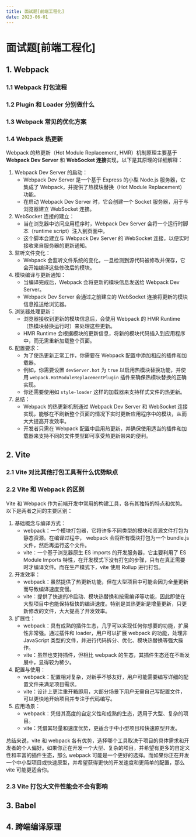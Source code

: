 ```yaml
---
title: 面试题[前端工程化]
date: 2023-06-01
---
```


# 面试题[前端工程化]



## 1. Webpack

### 1.1 Webpack 打包流程





### 1.2 Plugin 和 Loader 分别做什么





### 1.3 Webpack 常见的优化方案





### 1.4 Webpack 热更新

Webpack 的热更新（Hot Module Replacement, HMR）机制原理主要基于 **Webpack Dev Server** 和 **WebSocket 连接**实现，以下是其原理的详细解释：

1. Webpack Dev Server 的启动：
   - Webpack Dev Server 是一个基于 Express 的小型 Node.js 服务器，它集成了 Webpack，并提供了热模块替换（Hot Module Replacement）功能。
   - 在启动 Webpack Dev Server 时，它会创建一个 Socket 服务器，用于与浏览器建立 WebSocket 连接。
2. WebSocket 连接的建立：
   - 当在浏览器中访问应用程序时，Webpack Dev Server 会将一个运行时脚本（runtime script）注入到页面中。
   - 这个脚本会建立与 Webpack Dev Server 的 WebSocket 连接，以便实时接收来自服务器的更新通知。
3. 监听文件变化：
   - Webpack 会监听文件系统的变化，一旦检测到源代码被修改并保存，它会开始编译这些修改后的模块。
4. 模块编译与更新通知：
   - 当编译完成后，Webpack 会将更新的模块信息发送给 Webpack Dev Server。
   - Webpack Dev Server 会通过之前建立的 WebSocket 连接将更新的模块信息推送给浏览器。
5. 浏览器处理更新：
   - 浏览器接收到更新的模块信息后，会使用 Webpack 的 HMR Runtime（热模块替换运行时）来处理这些更新。
   - HMR Runtime 会根据模块的更新信息，将新的模块代码插入到应用程序中，而无需重新加载整个页面。
6. 配置要求：
   - 为了使热更新正常工作，你需要在 Webpack 配置中添加相应的插件和加载器。
   - 例如，你需要设置 `devServer.hot` 为 `true` 以启用热模块替换功能，并使用 `webpack.HotModuleReplacementPlugin` 插件来确保热模块替换的正确实现。
   - 你还需要使用如 `style-loader` 这样的加载器来支持样式文件的热更新。
7. 总结：
   - Webpack 的热更新机制通过 Webpack Dev Server 和 WebSocket 连接实现，能够在不刷新整个页面的情况下实时更新应用程序中的模块，从而大大提高开发效率。
   - 开发者只需在 Webpack 配置中启用热更新，并确保使用适当的插件和加载器来支持不同的文件类型即可享受热更新带来的便利。



## 2. Vite

### 2.1 Vite 对比其他打包工具有什么优势缺点





### 2.2 Vite 和 Webpack 的区别

Vite 和 Webpack 作为前端开发中常用的构建工具，各有其独特的特点和优势。以下是两者之间的主要区别：

1. 基础概念与编译方式：
   - webpack：一个模块打包器，它将许多不同类型的模块和资源文件打包为静态资源。在编译过程中， webpack 会将所有模块打包为一个 bundle.js 文件，然后再运行这个文件。
   - vite：一个基于浏览器原生 ES imports 的开发服务器，它主要利用了 ES Module Imports 特性，在开发模式下没有打包的步骤，只有在真正需要时才编译文件。而在生产模式下，vite 使用 Rollup 进行打包。
2. 开发效率：
   - webpack：虽然提供了热更新功能，但在大型项目中可能会因为全量更新而导致编译速度变慢。
   - vite：提供了快速的冷启动、模块热替换和按需编译等功能，因此即使在大型项目中也能保持极快的编译速度。特别是其热更新是增量更新，只更新修改的文件，大大提高了开发效率。
3. 扩展性：
   - webpack：具有成熟的插件生态，几乎可以实现任何你想要的功能，扩展性非常强。通过插件和 loader，用户可以扩展 webpack 的功能，处理非 JavaScript 类型的文件，并进行代码拆分、优化、模块热替换等强大操作。
   - vite：虽然也支持插件，但相比 webpack 的生态，其插件生态还在不断发展中，显得较为稀少。
4. 配置与使用：
   - webpack：配置相对复杂，对新手不够友好，用户可能需要编写详细的配置文件来满足项目需求。
   - vite：设计上更注重开箱即用，大部分场景下用户无需自己写配置文件，可以更快地开始项目并专注于代码编写。
5. 应用场景：
   - webpack：凭借其高度的自定义性和成熟的生态，适用于大型、复杂的项目。
   - vite：凭借其轻量和速度优势，更适合于中小型项目和快速原型开发。

总结来说，vite 和 webpack 各有优势，选择哪个工具取决于项目的具体需求和开发者的个人偏好。如果你正在开发一个大型、复杂的项目，并希望有更多的自定义性和丰富的插件生态，那么 webpack 可能是一个更好的选择。而如果你正在开发一个中小型项目或快速原型，并希望获得更快的开发速度和更简单的配置，那么 vite 可能更适合你。



### 2.3 Vite 打包大文件性能会不会有影响





## 3. Babel





## 4. 跨端编译原理





